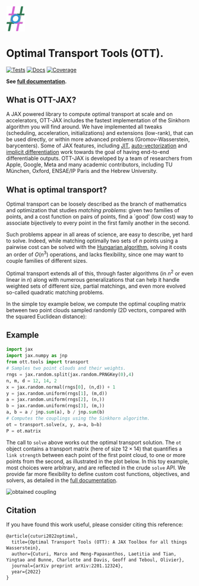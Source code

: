 <img src="https://raw.githubusercontent.com/ott-jax/ott/main/docs/_static/images/logoOTT.png" width="10%" alt="logo">

# Optimal Transport Tools (OTT).

[![Tests](https://img.shields.io/github/workflow/status/ott-jax/ott/tests/main)](https://github.com/ott-jax/ott/actions/workflows/tests.yml)
[![Docs](https://img.shields.io/readthedocs/ott-jax/latest)](https://ott-jax.readthedocs.io/en/latest/)
[![Coverage](https://img.shields.io/codecov/c/github/ott-jax/ott/main)](https://app.codecov.io/gh/ott-jax/ott)

**See [full documentation](https://ott-jax.readthedocs.io/en/latest/).**

## What is OTT-JAX?

A JAX powered library to compute optimal transport at scale and on accelerators, OTT-JAX includes the fastest implementation of the Sinkhorn algorithm you will find around. We have implemented all tweaks (scheduling, acceleration, initializations) and extensions (low-rank), that can be used directly, or within more advanced problems (Gromov-Wasserstein, barycenters). Some of JAX features, including [JIT](https://jax.readthedocs.io/en/latest/notebooks/quickstart.html#Using-jit-to-speed-up-functions), [auto-vectorization](https://jax.readthedocs.io/en/latest/notebooks/quickstart.html#Auto-vectorization-with-vmap) and [implicit differentiation](https://jax.readthedocs.io/en/latest/notebooks/Custom_derivative_rules_for_Python_code.html) work towards the goal of having end-to-end differentiable outputs. OTT-JAX is developed by a team of researchers from Apple, Google, Meta and many academic contributors, including TU München, Oxford, ENSAE/IP Paris and the Hebrew University.

## What is optimal transport?

Optimal transport can be loosely described as the branch of mathematics and optimization that studies *matching problems*: given two families of points, and a cost function on pairs of points, find a `good' (low cost) way to associate bijectively to every point in the first family another in the second.

Such problems appear in all areas of science, are easy to describe, yet hard to solve. Indeed, while matching optimally two sets of *n* points using a pairwise cost can be solved with the [Hungarian algorithm](https://en.wikipedia.org/wiki/Hungarian_algorithm), solving it costs an order of $O(n^3)$ operations, and lacks flexibility, since one may want to couple families of different sizes.

Optimal transport extends all of this, through faster algorithms (in $n^2$ or even linear in $n$) along with numerous generalizations that can help it handle weighted sets of different size, partial matchings, and even more evolved so-called quadratic matching problems.

In the simple toy example below, we compute the optimal coupling matrix between two point clouds sampled randomly (2D vectors, compared with the squared Euclidean distance):

## Example

```py
import jax
import jax.numpy as jnp
from ott.tools import transport
# Samples two point clouds and their weights.
rngs = jax.random.split(jax.random.PRNGKey(0),4)
n, m, d = 12, 14, 2
x = jax.random.normal(rngs[0], (n,d)) + 1
y = jax.random.uniform(rngs[1], (m,d))
a = jax.random.uniform(rngs[2], (n,))
b = jax.random.uniform(rngs[3], (m,))
a, b = a / jnp.sum(a), b / jnp.sum(b)
# Computes the couplings using the Sinkhorn algorithm.
ot = transport.solve(x, y, a=a, b=b)
P = ot.matrix
```

The call to `solve` above works out the optimal transport solution. The `ot` object contains a transport matrix (here of size $12\times 14$) that quantifies a `link strength` between each point of the first point cloud, to one or more points from the second, as illustrated in the plot below. In this toy example, most choices were arbitrary, and are reflected in the crude `solve` API. We provide far more flexibility to define custom cost functions, objectives, and solvers, as detailed in the [full documentation](https://ott-jax.readthedocs.io/en/latest/).

![obtained coupling](https://raw.githubusercontent.com/ott-jax/ott/main/images/couplings.png)
## Citation

If you have found this work useful, please consider citing this reference:

```
@article{cuturi2022optimal,
  title={Optimal Transport Tools (OTT): A JAX Toolbox for all things Wasserstein},
  author={Cuturi, Marco and Meng-Papaxanthos, Laetitia and Tian, Yingtao and Bunne, Charlotte and Davis, Geoff and Teboul, Olivier},
  journal={arXiv preprint arXiv:2201.12324},
  year={2022}
}
```

